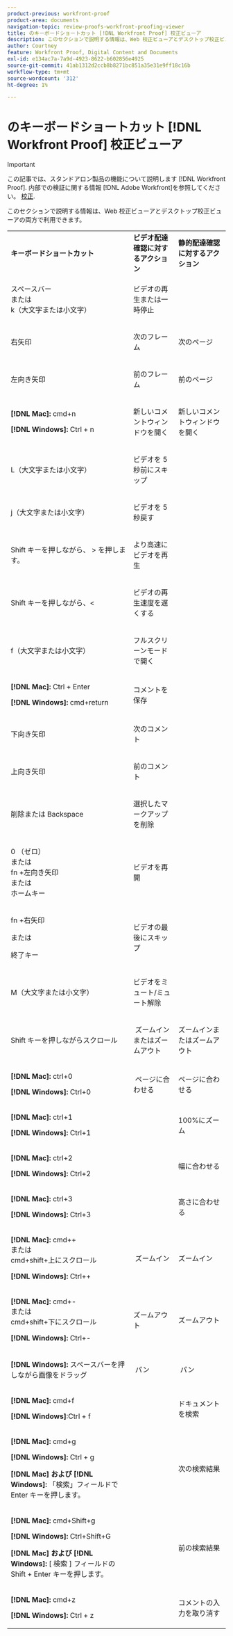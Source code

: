 ```yaml
---
product-previous: workfront-proof
product-area: documents
navigation-topic: review-proofs-workfront-proofing-viewer
title: のキーボードショートカット [!DNL Workfront Proof] 校正ビューア
description: このセクションで説明する情報は、Web 校正ビューアとデスクトップ校正ビューアの両方で利用できます。
author: Courtney
feature: Workfront Proof, Digital Content and Documents
exl-id: e134ac7a-7a9d-4923-8622-b602856e4925
source-git-commit: 41ab1312d2ccb8b8271bc851a35e31e9ff18c16b
workflow-type: tm+mt
source-wordcount: '312'
ht-degree: 1%

---
```


# のキーボードショートカット [!DNL Workfront Proof] 校正ビューア

>[!IMPORTANT]
>
>この記事では、スタンドアロン製品の機能について説明します [!DNL Workfront Proof]. 内部での検証に関する情報 [!DNL Adobe Workfront]を参照してください。 [校正](../../../review-and-approve-work/proofing/proofing.md).

このセクションで説明する情報は、Web 校正ビューアとデスクトップ校正ビューアの両方で利用できます。

<table style="table-layout:auto"> 
 <col> 
 <col> 
 <col> 
 <tbody> 
  <tr> 
   <td><strong>キーボードショートカット</strong> </td> 
   <td><strong>ビデオ配達確認に対するアクション</strong> </td> 
   <td><strong>静的配達確認に対するアクション</strong> </td> 
  </tr> 
  <tr> 
   <td> <p>スペースバー<br>または<br>k（大文字または小文字）</p> </td> 
   <td> <p>ビデオの再生または一時停止</p> </td> 
   <td> <p> </p> </td> 
  </tr> 
  <tr> 
   <td> <p>右矢印</p> </td> 
   <td> <p>次のフレーム</p> </td> 
   <td> <p>次のページ</p> </td> 
  </tr> 
  <tr> 
   <td> <p>左向き矢印</p> </td> 
   <td> <p>前のフレーム</p> </td> 
   <td> <p>前のページ</p> </td> 
  </tr> 
  <tr> 
   <td> <p><strong>[!DNL Mac]:</strong> cmd+n</p> <p><strong>[!DNL Windows]:</strong> Ctrl + n</p> </td> 
   <td> <p>新しいコメントウィンドウを開く</p> </td> 
   <td> <p>新しいコメントウィンドウを開く</p> </td> 
  </tr> 
  <tr> 
   <td> <p>L（大文字または小文字）</p> </td> 
   <td> <p>ビデオを 5 秒前にスキップ</p> </td> 
   <td> <p> </p> </td> 
  </tr> 
  <tr> 
   <td> <p>j（大文字または小文字）</p> </td> 
   <td> <p>ビデオを 5 秒戻す</p> </td> 
   <td> <p> </p> </td> 
  </tr> 
  <tr> 
   <td> <p>Shift キーを押しながら、 &gt; を押します。</p> </td> 
   <td> <p>より高速にビデオを再生</p> </td> 
   <td> <p> </p> </td> 
  </tr> 
  <tr> 
   <td> <p>Shift キーを押しながら、&lt;</p> </td> 
   <td> <p>ビデオの再生速度を遅くする</p> </td> 
   <td> <p> </p> </td> 
  </tr> 
  <tr> 
   <td> <p>f（大文字または小文字）</p> </td> 
   <td> <p>フルスクリーンモードで開く</p> </td> 
   <td> <p> </p> </td> 
  </tr> 
  <tr> 
   <td> <p><strong>[!DNL Mac]:</strong> Ctrl + Enter </p> <p><strong>[!DNL Windows]:</strong> cmd+return</p> </td> 
   <td> <p>コメントを保存</p> </td> 
   <td> <p> </p> </td> 
  </tr> 
  <tr> 
   <td> <p>下向き矢印</p> </td> 
   <td> <p>次のコメント</p> </td> 
   <td> <p> </p> </td> 
  </tr> 
  <tr> 
   <td> <p>上向き矢印</p> </td> 
   <td> <p>前のコメント</p> </td> 
   <td> <p> </p> </td> 
  </tr> 
  <tr> 
   <td> <p>削除または Backspace</p> </td> 
   <td> <p>選択したマークアップを削除</p> </td> 
   <td> <p> </p> </td> 
  </tr> 
  <tr> 
   <td> <p>0 （ゼロ）<br>または<br> fn +左向き矢印<br> または<br> ホームキー</p> </td> 
   <td> <p>ビデオを再開</p> </td> 
   <td> <p> </p> </td> 
  </tr> 
  <tr> 
   <td> <p>fn +右矢印</p> <p>または</p> <p>終了キー</p> </td> 
   <td> <p>ビデオの最後にスキップ</p> </td> 
   <td> <p> </p> </td> 
  </tr> 
  <tr> 
   <td> <p>M（大文字または小文字）</p> </td> 
   <td> <p>ビデオをミュート/ミュート解除</p> </td> 
   <td> <p> </p> </td> 
  </tr> 
  <tr> 
   <td> <p>Shift キーを押しながらスクロール</p> </td> 
   <td> <p> ズームインまたはズームアウト</p> </td> 
   <td> <p>ズームインまたはズームアウト</p> </td> 
  </tr> 
  <tr> 
   <td> <p><strong>[!DNL Mac]:</strong> ctrl+0</p> <p><strong>[!DNL Windows]:</strong> Ctrl+0</p> </td> 
   <td> <p> ページに合わせる</p> </td> 
   <td> <p>ページに合わせる</p> </td> 
  </tr> 
  <tr> 
   <td> <p><strong>[!DNL Mac]:</strong> ctrl+1</p> <p><strong>[!DNL Windows]:</strong> Ctrl+1</p> </td> 
   <td> <p> </p> </td> 
   <td> <p>100%にズーム </p> </td> 
  </tr> 
  <tr> 
   <td> <p><strong>[!DNL Mac]:</strong> ctrl+2</p> <p><strong>[!DNL Windows]:</strong> Ctrl+2</p> </td> 
   <td> <p> </p> </td> 
   <td> <p>幅に合わせる </p> </td> 
  </tr> 
  <tr> 
   <td> <p><strong>[!DNL Mac]:</strong> ctrl+3</p> <p><strong>[!DNL Windows]:</strong> Ctrl+3 </p> </td> 
   <td> <p> </p> </td> 
   <td> <p>高さに合わせる </p> </td> 
  </tr> 
  <tr> 
   <td> <p><strong>[!DNL Mac]:</strong> cmd++ <br>または <br>cmd+shift+上にスクロール</p> <p><strong>[!DNL Windows]:</strong> Ctrl++</p> </td> 
   <td> <p> ズームイン</p> </td> 
   <td> <p>ズームイン </p> </td> 
  </tr> 
  <tr> 
   <td> <p><strong>[!DNL Mac]:</strong> cmd+- <br>または <br>cmd+shift+下にスクロール</p> <p><strong>[!DNL Windows]:</strong> Ctrl+-</p> </td> 
   <td> <p>ズームアウト </p> </td> 
   <td> <p>ズームアウト</p> </td> 
  </tr> 
  <tr> 
   <td> <p><strong>[!DNL Windows]:</strong> スペースバーを押しながら画像をドラッグ</p> </td> 
   <td> <p> パン</p> </td> 
   <td> <p> パン</p> </td> 
  </tr> 
  <tr> 
   <td> <p><strong>[!DNL Mac]:</strong> cmd+f</p> <p><strong>[!DNL Windows]</strong>:Ctrl + f</p> </td> 
   <td> <p> </p> </td> 
   <td> <p>ドキュメントを検索</p> </td> 
  </tr> 
  <tr> 
   <td> <p><strong>[!DNL Mac]:</strong> cmd+g</p> <p><strong>[!DNL Windows]:</strong> Ctrl + g</p> <p><strong>[!DNL Mac] および [!DNL Windows]:</strong> 「検索」フィールドで Enter キーを押します。</p> </td> 
   <td> <p> </p> </td> 
   <td> <p>次の検索結果</p> </td> 
  </tr> 
  <tr> 
   <td> <p><strong>[!DNL Mac]:</strong> cmd+Shift+g</p> <p><strong>[!DNL Windows]:</strong> Ctrl+Shift+G</p> <p><strong>[!DNL Mac] および [!DNL Windows]:</strong> [ 検索 ] フィールドの Shift + Enter キーを押します。</p> </td> 
   <td> <p> </p> </td> 
   <td> <p>前の検索結果</p> </td> 
  </tr> 
  <tr> 
   <td> <p><strong>[!DNL Mac]:</strong> cmd+z</p> <p><strong>[!DNL Windows]:</strong> Ctrl + z</p> </td> 
   <td> <p> </p> </td> 
   <td> <p>コメントの入力を取り消す</p> </td> 
  </tr> 
 </tbody> 
</table>
